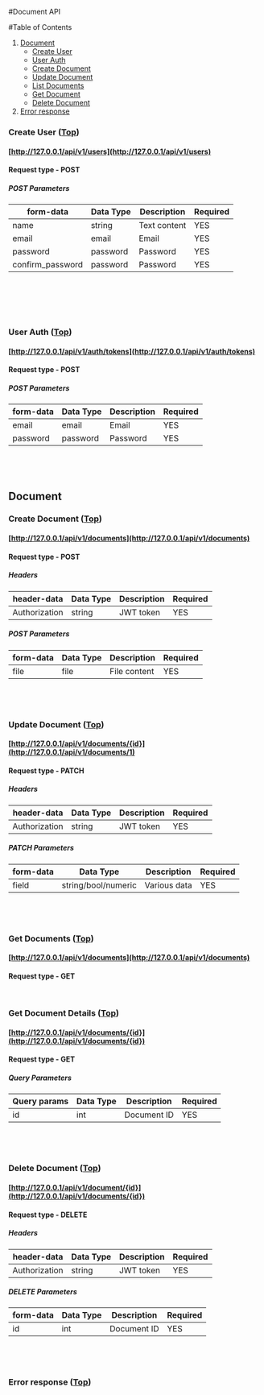 #Document API

#Table of Contents <a name="toc"></a>

1. [Document](#Document)
	- [Create User](#cu)
	- [User Auth](#ua)
	- [Create Document](#cn)
	- [Update Document](#un)
	- [List Documents](#gnl)
	- [Get Document](#gnd)
	- [Delete Document](#dn)
9. [Error response](#er)

### Create User <a name="cu"></a> ([Top](#toc))
#### [http://127.0.0.1/api/v1/users](http://127.0.0.1/api/v1/users)
#### Request type - POST
##### POST Parameters
form-data |Data Type | Description | Required
--- | --- | --- | ---
name | string | Text content | YES
email | email | Email | YES
password | password | Password | YES
confirm_password | password | Password | YES

```


```
```


```
```


```

### User Auth <a name="ua"></a> ([Top](#toc))
#### [http://127.0.0.1/api/v1/auth/tokens](http://127.0.0.1/api/v1/auth/tokens)
#### Request type - POST
##### POST Parameters
form-data |Data Type | Description | Required
--- | --- | --- | ---
email | email | Email | YES
password | password | Password | YES

```


```
```


```

## Document <a name="Document"></a>
### Create Document <a name="cn"></a> ([Top](#toc))
#### [http://127.0.0.1/api/v1/documents](http://127.0.0.1/api/v1/documents)
#### Request type - POST
##### Headers
header-data |Data Type | Description | Required
--- | --- | --- | ---
Authorization | string | JWT token | YES
##### POST Parameters
form-data |Data Type | Description | Required
--- | --- | --- | ---
file | file | File content | YES

```


```
```


```

### Update Document <a name="un"></a> ([Top](#toc))
#### [http://127.0.0.1/api/v1/documents/{id}](http://127.0.0.1/api/v1/documents/1)
#### Request type - PATCH
##### Headers
header-data |Data Type | Description | Required
--- | --- | --- | ---
Authorization | string | JWT token | YES
##### PATCH Parameters
form-data |Data Type | Description | Required
--- | --- | --- | ---
field | string/bool/numeric | Various data | YES

```


```
```


```

### Get Documents <a name="gnl"></a> ([Top](#toc))
#### [http://127.0.0.1/api/v1/documents](http://127.0.0.1/api/v1/documents)
#### Request type - GET

```


```

### Get Document Details<a name="gnd"></a> ([Top](#toc))
#### [http://127.0.0.1/api/v1/documents/{id}](http://127.0.0.1/api/v1/documents/{id})
#### Request type - GET
##### Query Parameters
Query params | Data Type | Description | Required
--- | --- | --- | ---
id | int| Document ID | YES

```


```
```


```

### Delete Document <a name="dn"></a> ([Top](#toc))
#### [http://127.0.0.1/api/v1/document/{id}](http://127.0.0.1/api/v1/documents/{id})
#### Request type - DELETE
##### Headers
header-data |Data Type | Description | Required
--- | --- | --- | ---
Authorization | string | JWT token | YES
##### DELETE Parameters
form-data |Data Type | Description | Required
--- | --- | --- | ---
id | int| Document ID | YES

```


```
```


```

### Error response <a name="er"></a> ([Top](#toc))

```


```
